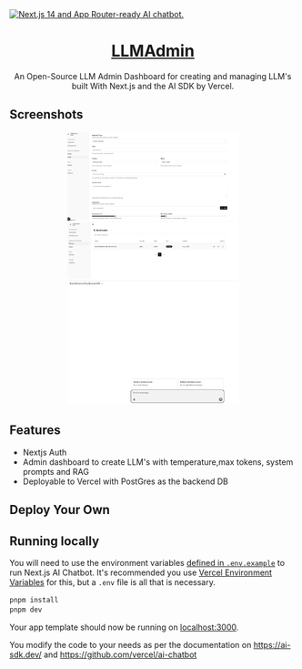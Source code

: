 <a href="https://velonova.ai">
  <img alt="Next.js 14 and App Router-ready AI chatbot." src="app/(chat)/opengraph-image.png">
  <h1 align="center">LLMAdmin</h1>
</a>

<p align="center">
  An Open-Source LLM Admin Dashboard for creating and managing LLM's built With Next.js and the AI SDK by Vercel.
</p>

## Screenshots

<div align="center">
  <img src="public/images/create.png" alt="Create Assistant" width="300" />
  <img src="public/images/manage.png" alt="Manage Assistants" width="300" />
  <img src="public/images/chat.png" alt="Chat Interface" width="300" />
</div>

## Features

- Nextjs Auth
- Admin dashboard to create LLM's with temperature,max tokens, system prompts and RAG
- Deployable to Vercel with PostGres as the backend DB




## Deploy Your Own


## Running locally

You will need to use the environment variables [defined in `.env.example`](.env.example) to run Next.js AI Chatbot. It's recommended you use [Vercel Environment Variables](https://vercel.com/docs/projects/environment-variables) for this, but a `.env` file is all that is necessary.


```bash
pnpm install
pnpm dev
```

Your app template should now be running on [localhost:3000](http://localhost:3000/).

You modify the code to your needs as per the documentation on https://ai-sdk.dev/ and https://github.com/vercel/ai-chatbot
